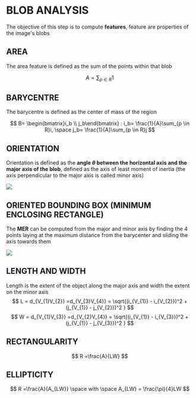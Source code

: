 # BLOB ANALYSIS

The objective of this step is to compute **features**, feature are properties of the image's blobs

## AREA

The area feature is defined as the sum of the points within that blob

$$
A = \sum_{p\in R}1
$$

## BARYCENTRE

The barycentre is defined as the center of mass of the region

$$
B= \begin{bmatrix}i_b \\ j_b\end{bmatrix} : i_b= \frac{1}{A}\sum_{p \in R}i, \space j_b= \frac{1}{A}\sum_{p \in R}j
$$
## ORIENTATION

Orientation is defined as the **angle $\theta$ between the horizontal axis and the major axis of the blob**, defined as the axis of least moment of inertia (the axis perpendicular to the major axis is called minor axis)

![](Pasted%20image%2020240303183222.png)

## ORIENTED BOUNDING BOX (MINIMUM ENCLOSING RECTANGLE)

The **MER** can be computed from the major and minor axis by finding the 4 points laying at the maximum distance from the barycenter and sliding the axis towards them 

![](Pasted%20image%2020240303183704.png)
## LENGTH AND WIDTH


Length is the extent of the object along the major axis and width the extent on the minor axis
$$
L = d_{V_{1}V_{2}} =d_{V_{3}V_{4}}  = \sqrt{(i_{V_{1}} - i_{V_{2}})^2 +(j_{V_{1}} - j_{V_{2}})^2 }
$$
$$
W = d_{V_{1}V_{3}} =d_{V_{2}V_{4}}  = \sqrt{(i_{V_{1}} - i_{V_{3}})^2 +(j_{V_{1}} - j_{V_{3}})^2 }
$$
## RECTANGULARITY

$$
R =\frac{A}{LW}
$$

## ELLIPTICITY

$$
R =\frac{A}{A_{LW}} \space with \space A_{LW} = \frac{\pi}{4}LW
$$